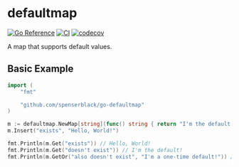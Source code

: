 # defaultmap

[![Go Reference](https://pkg.go.dev/badge/github.com/spenserblack/go-defaultmap.svg)](https://pkg.go.dev/github.com/spenserblack/go-defaultmap)
[![CI](https://github.com/spenserblack/go-defaultmap/actions/workflows/ci.yml/badge.svg)](https://github.com/spenserblack/go-defaultmap/actions/workflows/ci.yml)
[![codecov](https://codecov.io/gh/spenserblack/go-defaultmap/branch/main/graph/badge.svg?token=WFufDgESL3)](https://codecov.io/gh/spenserblack/go-defaultmap)

A map that supports default values.

## Basic Example

```go
import (
	"fmt"

	"github.com/spenserblack/go-defaultmap"
)

m := defaultmap.NewMap[string](func() string { return "I'm the default!" })
m.Insert("exists", "Hello, World!")

fmt.Println(m.Get("exists")) // Hello, World!
fmt.Println(m.Get("doesn't exist")) // I'm the default!
fmt.Println(m.GetOr("also doesn't exist", "I'm a one-time default!")) // I'm a one-time default!
```
